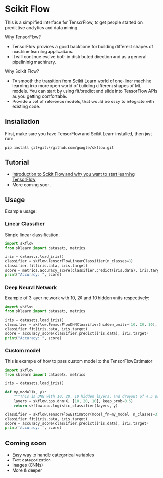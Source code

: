 # Scikit Flow

This is a simplified interface for TensorFlow, to get people started on predictive analytics and data mining.

Why TensorFlow?
* TensorFlow provides a good backbone for building different shapes of machine learning applicaitons.
* It will continue evolve both in distributed direction and as a general pipelininig machinery.

Why Scikit Flow?
* To smooth the transition from Scikit Learn world of one-liner machine learning into 
more open world of building different shapes of ML models. You can start by using fit/predict and slide into TensorFlow APIs as you getting comfortable.
* Provide a set of reference models, that would be easy to integrate with existing code.


## Installation

First, make sure you have TensorFlow and Scikit Learn installed, then just run:

    pip install git+git://github.com/google/skflow.git

## Tutorial

* [Introduction to Scikit Flow and why you want to start learning TensorFlow](https://medium.com/@ilblackdragon/tensorflow-tutorial-part-1-c559c63c0cb1)
* More coming soon.

## Usage

Example usage:

### Linear Classifier

Simple linear classification.

```Python
import skflow
from sklearn import datasets, metrics

iris = datasets.load_iris()
classifier = skflow.TensorFlowLinearClassifier(n_classes=3)
classifier.fit(iris.data, iris.target)
score = metrics.accuracy_score(classifier.predict(iris.data), iris.target)
print("Accuracy: ", score)
```

### Deep Neural Network

Example of 3 layer network with 10, 20 and 10 hidden units respectively:

```Python
import skflow
from sklearn import datasets, metrics

iris = datasets.load_iris()
classifier = skflow.TensorFlowDNNClassifier(hidden_units=[10, 20, 10], n_classes=3)
classifier.fit(iris.data, iris.target)
score = accuracy_score(classifier.predict(iris.data), iris.target)
print("Accuracy: ", score)
```

### Custom model

This is example of how to pass custom model to the TensorFlowEstimator

```Python
import skflow
from sklearn import datasets, metrics

iris = datasets.load_iris()

def my_model(X, y):
    """This is DNN with 10, 20, 10 hidden layers, and dropout of 0.5 probability."""
    layers = skflow.ops.dnn(X, [10, 20, 10], keep_prob=0.5)
    return skflow.ops.logistic_classifier(layers, y)

classifier = skflow.TensorFlowEstimator(model_fn=my_model, n_classes=3)
classifier.fit(iris.data, iris.target)
score = accuracy_score(classifier.predict(iris.data), iris.target)
print("Accuracy: ", score)
```

## Coming soon

* Easy way to handle categorical variables
* Text categorization
* Images (CNNs)
* More & deeper

